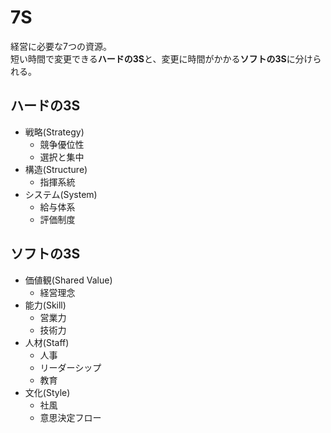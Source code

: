 # 7S

経営に必要な7つの資源。  
短い時間で変更できる**ハードの3S**と、変更に時間がかかる**ソフトの3S**に分けられる。

## ハードの3S
- 戦略(Strategy)
  - 競争優位性
  - 選択と集中
- 構造(Structure)
  - 指揮系統
- システム(System)
  - 給与体系
  - 評価制度

## ソフトの3S
- 価値観(Shared Value)
  - 経営理念
- 能力(Skill)
  - 営業力
  - 技術力
- 人材(Staff)
  - 人事
  - リーダーシップ
  - 教育
- 文化(Style)
  - 社風
  - 意思決定フロー
